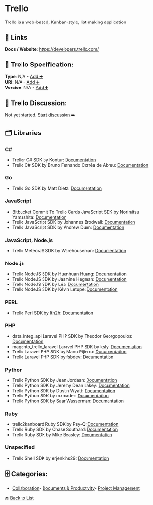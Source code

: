 # Trello

Trello is a web-based, Kanban-style, list-making application

##  🔗 Links
**Docs / Website**: https://developers.trello.com/

## 🧬 Trello Specification:
**Type**: N/A - [Add ➕](https://github.com/apis-list/apis-list/edit/main/apis.yaml#L20196)  
**URI**: N/A - [Add ➕](https://github.com/apis-list/apis-list/edit/main/apis.yaml#L20196)  
**Version**: N/A - [Add ➕](https://github.com/apis-list/apis-list/edit/main/apis.yaml#L20196)

## 💬 Trello Discussion:
Not yet started. [Start discussion ➡️](https://github.com/apis-list/apis-list/discussions/new)

## 🗂️ Libraries
### C#
- Treller C# SDK by Kontur: [Documentation](https://github.com/skbkontur/Treller)
- Trello C# SDK by Bruno Fernando Corrêa de Abreu: [Documentation](https://github.com/sathoril/Dashboards)
### Go
- Trello Go SDK by Matt Dietz: [Documentation](https://github.com/Cerberus98/trello_go)
### JavaScript
- Bitbucket Commit To Trello Cards JavaScript SDK by Norimitsu Yamashita: [Documentation](https://github.com/nori3tsu/bitbucket-commit-to-trello-card)
- Trello JavaScript SDK by Johannes Brodwall: [Documentation](https://github.com/jhannes/wassup-trello)
- Trello JavaScript SDK by Andrew Dunn: [Documentation](https://github.com/Andrew-Dunn/trello-burndown)
### JavaScript, Node.js
- Trello MeteorJS SDK by Warehouseman: [Documentation](https://github.com/warehouseman/meteor-node-trello)
### Node.js
- Trello NodeJS SDK by Huanhuan Huang: [Documentation](https://github.com/jchappypig/trello-manager-node)
- Trello NodeJS SDK by Jasmine Hegman: [Documentation](https://github.com/r4j4h/trello-card-lister)
- Trello NodeJS SDK by Léa: [Documentation](https://github.com/LeaBrb/appli-trello-nodejs)
- Trello NodeJS SDK by Kévin Letupe: [Documentation](https://github.com/KevinL59/trello-export)
### PERL
- Trello Perl SDK by lth2h: [Documentation](https://github.com/lth2h/perl-trello)
### PHP
- data_integ_api Laravel PHP SDK by Theodor Georgopoulos: [Documentation](https://github.com/TheodorGeo/data_integ_api)
- magento_trello_laravel Laravel PHP SDK by ksly: [Documentation](https://github.com/donksly/magento_trello_laravel)
- Trello Laravel PHP SDK by Manu Pijierro: [Documentation](https://github.com/mpijierro/laratrell)
- Trello Laravel PHP SDK by fsbdev: [Documentation](https://github.com/fsbdev/trello-client)
### Python
- Trello Python SDK by Jean Jordaan: [Documentation](https://github.com/jean/trollop)
- Trello Python SDK by Jeremy Dean Lakey: [Documentation](https://github.com/jeremydeanlakey/jello)
- Trello Python SDK by Dustin Wyatt: [Documentation](https://github.com/dmwyatt/rose_trellis)
- Trello Python SDK by mxmader: [Documentation](https://github.com/mxmader/trello-reporting)
- Trello Python SDK by Saar Wasserman: [Documentation](https://github.com/saar-wasserman-bv/trellomanager_project)
### Ruby
- trello2kanboard Ruby SDK by Psy-Q: [Documentation](https://gitlab.com/psy-q/trello2kanboard)
- Trello Ruby SDK by Chase Southard: [Documentation](https://github.com/chaserx/trellist)
- Trello Ruby SDK by Mike Beasley: [Documentation](https://github.com/mbeasley/ctrl)
### Unspecified
- Trello Shell SDK by erjenkins29: [Documentation](https://github.com/erjenkins29/trello-reports)


## 🗄️ Categories:
- [Collaboration](https://github.com/apis-list/apis-list#collaboration-)- [Documents & Productivity](https://github.com/apis-list/apis-list#documents--productivity-)- [Project Management](https://github.com/apis-list/apis-list#project-management-)

🔙  [Back to List](https://github.com/apis-list/apis-list)
